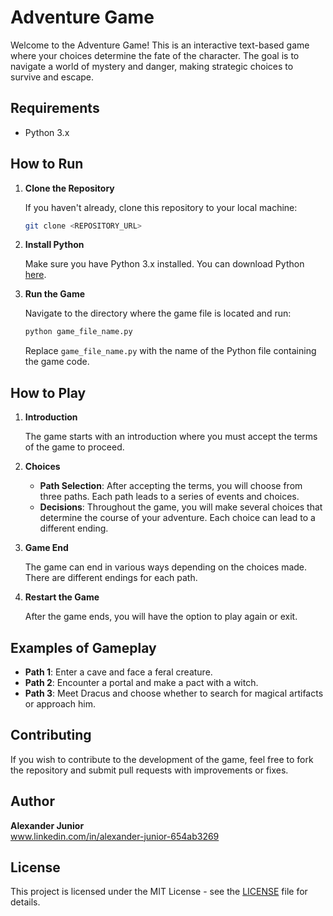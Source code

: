 # Adventure Game

Welcome to the Adventure Game! This is an interactive text-based game where your choices determine the fate of the character. The goal is to navigate a world of mystery and danger, making strategic choices to survive and escape.

## Requirements

- Python 3.x

## How to Run

1. **Clone the Repository**

   If you haven't already, clone this repository to your local machine:

   ```bash
   git clone <REPOSITORY_URL>
   ```

2. **Install Python**

   Make sure you have Python 3.x installed. You can download Python [here](https://www.python.org/downloads/).

3. **Run the Game**

   Navigate to the directory where the game file is located and run:

   ```bash
   python game_file_name.py
   ```

   Replace `game_file_name.py` with the name of the Python file containing the game code.

## How to Play

1. **Introduction**

   The game starts with an introduction where you must accept the terms of the game to proceed.

2. **Choices**

   - **Path Selection**: After accepting the terms, you will choose from three paths. Each path leads to a series of events and choices.
   - **Decisions**: Throughout the game, you will make several choices that determine the course of your adventure. Each choice can lead to a different ending.

3. **Game End**

   The game can end in various ways depending on the choices made. There are different endings for each path.

4. **Restart the Game**

   After the game ends, you will have the option to play again or exit.

## Examples of Gameplay

- **Path 1**: Enter a cave and face a feral creature.
- **Path 2**: Encounter a portal and make a pact with a witch.
- **Path 3**: Meet Dracus and choose whether to search for magical artifacts or approach him.

## Contributing

If you wish to contribute to the development of the game, feel free to fork the repository and submit pull requests with improvements or fixes.

## Author

**Alexander Junior**  
www.linkedin.com/in/alexander-junior-654ab3269

## License

This project is licensed under the MIT License - see the [LICENSE](LICENSE) file for details.
